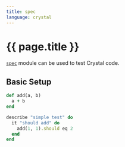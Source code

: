 ```yaml
---
title: spec
language: crystal
---
```


# {{ page.title }}

[`spec`](https://crystal-lang.org/api/0.21.1/Spec.html) module can be used to test Crystal code.

## Basic Setup

```ruby
def add(a, b)
  a + b
end
```

```ruby
describe "simple test" do
  it "should add" do
    add(1, 1).should eq 2
  end
end
```
